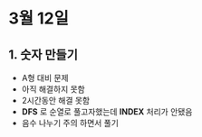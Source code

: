 # 3월 12일

## 1. 숫자 만들기

- A형 대비 문제
- 아직 해결하지 못함
- 2시간동안 해결 못함
- **DFS** 로 순열로 풀고자했는데 **INDEX** 처리가 안됐음
- 음수 나누기 주의 하면서 풀기 